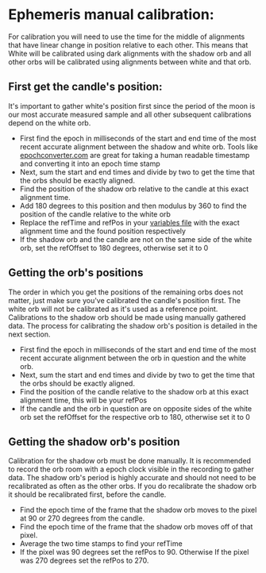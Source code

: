 # Ephemeris manual calibration:
For calibration you will need to use the time for the middle of alignments that have linear change in position relative to each other. This means that White will be calibrated using dark alignments with the shadow orb and all other orbs will be calibrated using alignments between white and that orb.
## First get the candle's position:
It's important to gather white's position first since the period of the moon is our most accurate measured sample and all other subsequent calibrations depend on the white orb. 
- First find the epoch in milliseconds of the start and end time of the most recent accurate alignment between the shadow and white orb. Tools like [epochconverter.com](https://www.epochconverter.com/) are great for taking a human readable timestamp and converting it into an epoch time stamp
- Next, sum the start and end times and divide by two to get the time that the orbs should be exactly aligned.
- Find the position of the shadow orb relative to the candle at this exact alignment time.
- Add 180 degrees to this position and then modulus by 360 to find the position of the candle relative to the white orb
- Replace the refTime and refPos in your [variables file](aberoth_ephemeris\ephemeris\variables.json) with the exact alignment time and the found position respectively
- If the shadow orb and the candle are not on the same side of the white orb, set the refOffset to 180 degrees, otherwise set it to 0

## Getting the orb's positions
The order in which you get the positions of the remaining orbs does not matter, just make sure you've calibrated the candle's position first.
The white orb will not be calibrated as it's used as a reference point. Calibrations to the shadow orb should be made using manually gathered data. The process for calibrating the shadow orb's position is detailed in the next section.
- First find the epoch in milliseconds of the start and end time of the most recent accurate alignment between the orb in question and the white orb. 
- Next, sum the start and end times and divide by two to get the time that the orbs should be exactly aligned.
- Find the position of the candle relative to the shadow orb at this exact alignment time, this will be your refPos
- If the candle and the orb in question are on opposite sides of the white orb set the refOffset for the respective orb to 180, otherwise set it to 0

## Getting the shadow orb's position
Calibration for the shadow orb must be done manually. It is recommended to record the orb room with a epoch clock visible in the recording to gather data.
The shadow orb's period is highly accurate and should not need to be recalibrated as often as the other orbs. If you do recalibrate the shadow orb it should be recalibrated first, before the candle.
- Find the epoch time of the frame that the shadow orb moves to the pixel at 90 or 270 degrees from the candle.
- Find the epoch time of the frame that the shadow orb moves off of that pixel.
- Average the two time stamps to find your refTime
- If the pixel was 90 degrees set the refPos to 90. Otherwise If the pixel was 270 degrees set the refPos to 270.
